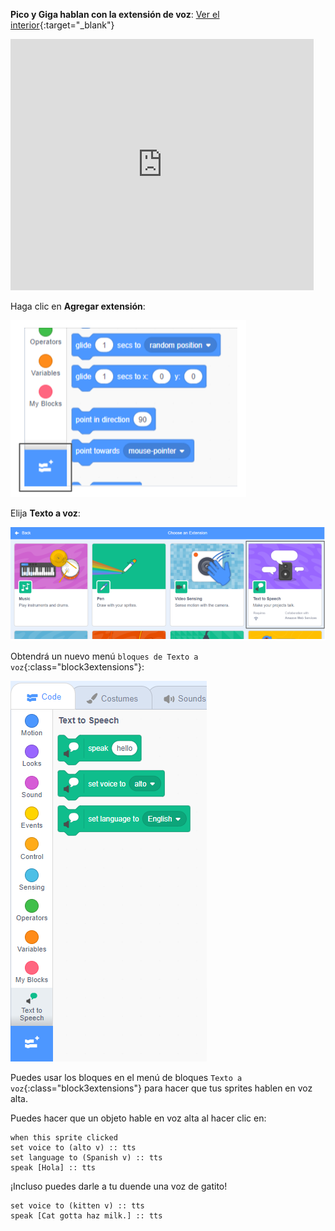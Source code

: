 **Pico y Giga hablan con la extensión de voz**: [Ver el interior](https://scratch.mit.edu/projects/499373708/editor){:target="_blank"}

<div class="scratch-preview">
  <iframe allowtransparency="true" width="485" height="402" src="https://scratch.mit.edu/projects/embed/499373708/?autostart=false" frameborder="0"></iframe>
</div>

Haga clic en **Agregar extensión**:

![El ícono 'Agregar extensión'.](images/add-extension.png)

Elija **Texto a voz**:

![La extensión 'Texto a voz' resaltada.](images/text-to-speech.png)

Obtendrá un nuevo menú `bloques de Texto a voz`{:class="block3extensions"}:

![El menú de bloques 'Texto a voz'.](images/text-to-speech-blocks.png)

Puedes usar los bloques en el menú de bloques `Texto a voz`{:class="block3extensions"} para hacer que tus sprites hablen en voz alta.

Puedes hacer que un objeto hable en voz alta al hacer clic en:

```blocks3
when this sprite clicked
set voice to (alto v) :: tts
set language to (Spanish v) :: tts
speak [Hola] :: tts
```

¡Incluso puedes darle a tu duende una voz de gatito!

```blocks3
set voice to (kitten v) :: tts
speak [Cat gotta haz milk.] :: tts
```
